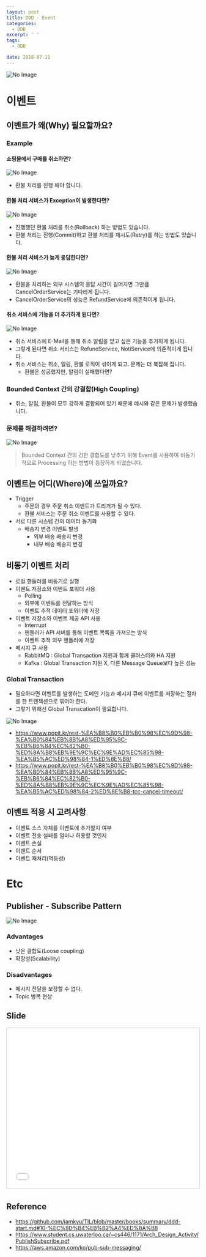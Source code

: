 ```yaml
---
layout: post
title: DDD - Event
categories:
  - DDD
excerpt: ' '
tags:
  - DDD

date: 2018-07-11
---
```


![No Image](/assets/logo/ddd.png)


# 이벤트
## 이벤트가 왜(Why) 필요할까요?
### Example
#### 쇼핑몰에서 구매를 취소하면?
![No Image](/assets/posts/20180711/1.png)
- 환불 처리를 진행 해야 합니다.

#### 환불 처리 서비스가 Exception이 발생한다면?
![No Image](/assets/posts/20180711/2.png)
- 진행했던 환불 처리를 취소(Rollback) 하는 방법도 있습니다.
- 환불 처리는 진행(Commit)하고 환불 처리를 재시도(Retry)를 하는 방법도 있습니다.

#### 환불 처리 서비스가 늦게 응답한다면?
![No Image](/assets/posts/20180711/3.png)
- 환불을 처리하는 외부 시스템의 응답 시간이 길어지면 그만큼 CancelOrderService는 기다리게 됩니다.
- CancelOrderService의 성능은 RefundService에 의존적이게 됩니다.

#### 취소 서비스에 기능을 더 추가하게 된다면?
![No Image](/assets/posts/20180711/4.png)

- 취소 서비스에 E-Mail을 통해 취소 알림을 받고 싶은 기능을 추가하게 됩니다.
- 그렇게 된다면 취소 서비스는 RefundService, NotiService에 의존적이게 됩니다.
- 취소 서비스는 취소, 알림, 환불 로직이 섞이게 되고. 문제는 더 복잡해 집니다.
  - 환불은 성공했지만, 알림이 실패했다면?

### Bounded Context 간의 강결합(High Coupling)
- 취소, 알림, 환불이 모두 강하게 결합되어 있기 때문에 예시와 같은 문제가 발생했습니다.


### 문제를 해결하려면?
![No Image](/assets/posts/20180711/5.png)

> Bounded Context 간의 강한 결합도를 낮추기 위해 Event를 사용하여 비동기적으로 Processing 하는 방법이 등장하게 되었습니다.

## 이벤트는 어디(Where)에 쓰일까요?
- Trigger
  - 주문의 경우 주문 취소 이벤트가 트리거가 될 수 있다.
  - 환불 서비스는 주문 취소 이벤트를 사용할 수 있다.
- 서로 다른 시스템 간의 데이터 동기화
  - 배송지 변경 이벤트 발생
    - 외부 배송 배송지 변경
    - 내부 배송 배송지 변경

## 비동기 이벤트 처리
- 로컬 핸들러를 비동기로 실행
- 이벤트 저장소와 이벤트 포워더 사용
  - Polling
  - 외부에 이벤트를 전달하는 방식
  - 이벤트 추적 데이터 포워더에 저장
- 이벤트 저장소와 이벤트 제공 API 사용
  - Interrupt
  - 핸들러가 API 서버를 통해 이벤트 목록을 가져오는 방식
  - 이벤트 추적 외부 핸들러에 저장
- 메시지 큐 사용
  - RabbitMQ : Global Transaction 지원과 함께 클러스터와 HA 지원
  - Kafka : Global Transaction 지원 X, 다른 Message Queue보다 높은 성능

### Global Transaction
- 필요하다면 이벤트를 발생하는 도메인 기능과 메시지 큐에 이벤트를 저장하는 절차를 한 트랜잭션으로 묶어야 한다.
- 그렇기 위해선 Global Transcation이 필요합니다.

![No Image](/assets/posts/20180711/7.png)

- <https://www.popit.kr/rest-%EA%B8%B0%EB%B0%98%EC%9D%98-%EA%B0%84%EB%8B%A8%ED%95%9C-%EB%B6%84%EC%82%B0-%ED%8A%B8%EB%9E%9C%EC%9E%AD%EC%85%98-%EA%B5%AC%ED%98%84-1%ED%8E%B8/>
- <https://www.popit.kr/rest-%EA%B8%B0%EB%B0%98%EC%9D%98-%EA%B0%84%EB%8B%A8%ED%95%9C-%EB%B6%84%EC%82%B0-%ED%8A%B8%EB%9E%9C%EC%9E%AD%EC%85%98-%EA%B5%AC%ED%98%84-2%ED%8E%B8-tcc-cancel-timeout/>

## 이벤트 적용 시 고려사항
- 이벤트 소스 자체를 이벤트에 추가할지 여부
- 이벤트 전송 실패를 얼마나 허용할 것인지
- 이벤트 손실
- 이벤트 순서
- 이벤트 재처리(멱등성)

# Etc
## Publisher - Subscribe Pattern
![No Image](/assets/posts/20180711/6.png)
### Advantages
- 낮은 결합도(Loose coupling)
- 확장성(Scalability)

### Disadvantages
- 메시지 전달을 보장할 수 없다.
- Topic 병목 현상

## Slide
<iframe src="//www.slideshare.net/slideshow/embed_code/key/xSnFAa7RtOSi0P" width="510" height="420" frameborder="0" marginwidth="0" marginheight="0" scrolling="no" style="border:1px solid #CCC; border-width:1px; margin-bottom:5px; max-width: 100%;" allowfullscreen> </iframe>



## Reference
- <https://github.com/iamkyu/TIL/blob/master/books/summary/ddd-start.md#10-%EC%9D%B4%EB%B2%A4%ED%8A%B8>
- <https://www.student.cs.uwaterloo.ca/~cs446/1171/Arch_Design_Activity/PublishSubscribe.pdf>
- <https://aws.amazon.com/ko/pub-sub-messaging/>
